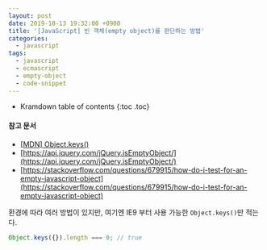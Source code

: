 ```yaml
---
layout: post
date: 2019-10-13 19:32:00 +0900
title: '[JavaScript] 빈 객체(empty object)를 판단하는 방법'
categories:
  - javascript
tags:
  - javascript
  - ecmascript
  - empty-object
  - code-snippet
---
```


* Kramdown table of contents
{:toc .toc}

#### 참고 문서

- [\[MDN\] Object.keys()](https://developer.mozilla.org/en-US/docs/Web/JavaScript/Reference/Global_Objects/Object/keys)
- [https://api.jquery.com/jQuery.isEmptyObject/](https://api.jquery.com/jQuery.isEmptyObject/)
- [https://stackoverflow.com/questions/679915/how-do-i-test-for-an-empty-javascript-object](https://stackoverflow.com/questions/679915/how-do-i-test-for-an-empty-javascript-object)


환경에 따라 여러 방법이 있지만, 여기엔 IE9 부터 사용 가능한 `Object.keys()`만 적는다.

```js
Object.keys({}).length === 0; // true
```
